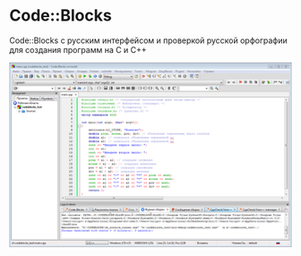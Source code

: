 # Code::Blocks
Code::Blocks с русским интерфейсом и проверкой русской орфографии
для создания программ на С и С++

![screenshot](screenshot.png)
